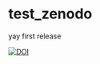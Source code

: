 # test_zenodo


yay first release


[![DOI](https://zenodo.org/badge/996100991.svg)](https://doi.org/10.5281/zenodo.15593299)
